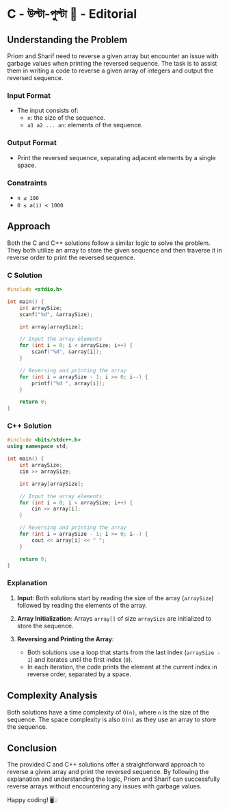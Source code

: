 # C - উল্টা-পুল্টা 🔄️ - Editorial

## Understanding the Problem

Priom and Sharif need to reverse a given array but encounter an issue with garbage values when printing the reversed sequence. The task is to assist them in writing a code to reverse a given array of integers and output the reversed sequence.

### Input Format

- The input consists of:
  - `n`: the size of the sequence.
  - `a1 a2 ... an`: elements of the sequence.

### Output Format

- Print the reversed sequence, separating adjacent elements by a single space.

### Constraints

- `n ≤ 100`
- `0 ≤ a(i) < 1000`

## Approach

Both the C and C++ solutions follow a similar logic to solve the problem. They both utilize an array to store the given sequence and then traverse it in reverse order to print the reversed sequence.

### C Solution

```c
#include <stdio.h>

int main() {
    int arraySize;
    scanf("%d", &arraySize);

    int array[arraySize];

    // Input the array elements
    for (int i = 0; i < arraySize; i++) {
        scanf("%d", &array[i]);
    }

    // Reversing and printing the array
    for (int i = arraySize - 1; i >= 0; i--) {
        printf("%d ", array[i]);
    }

    return 0;
}
```

### C++ Solution

```cpp
#include <bits/stdc++.h>
using namespace std;

int main() {
    int arraySize;
    cin >> arraySize;

    int array[arraySize];

    // Input the array elements
    for (int i = 0; i < arraySize; i++) {
        cin >> array[i];
    }

    // Reversing and printing the array
    for (int i = arraySize - 1; i >= 0; i--) {
        cout << array[i] << " ";
    }

    return 0;
}
```

### Explanation

1. **Input**: Both solutions start by reading the size of the array (`arraySize`) followed by reading the elements of the array.

2. **Array Initialization**: Arrays `array[]` of size `arraySize` are initialized to store the sequence.

3. **Reversing and Printing the Array**:
    - Both solutions use a loop that starts from the last index (`arraySize - 1`) and iterates until the first index (`0`).
    - In each iteration, the code prints the element at the current index in reverse order, separated by a space.

## Complexity Analysis

Both solutions have a time complexity of `O(n)`, where `n` is the size of the sequence. The space complexity is also `O(n)` as they use an array to store the sequence.

## Conclusion

The provided C and C++ solutions offer a straightforward approach to reverse a given array and print the reversed sequence. By following the explanation and understanding the logic, Priom and Sharif can successfully reverse arrays without encountering any issues with garbage values.

Happy coding! 🖥️💡

